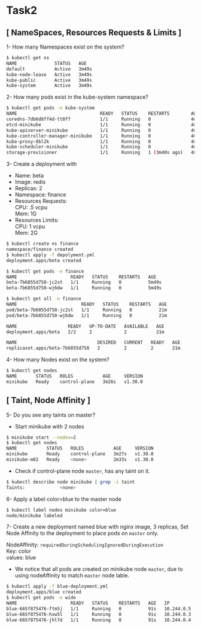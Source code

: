 # Task2 
## [ NameSpaces, Resources Requests & Limits ]
1- How many Namespaces exist on the system?
```bash
$ kubectl get ns
NAME              STATUS   AGE
default           Active   3m49s
kube-node-lease   Active   3m49s
kube-public       Active   3m49s
kube-system       Active   3m49s
```
2- How many pods exist in the kube-system namespace?
```bash
$ kubectl get pods -n kube-system
NAME                               READY   STATUS    RESTARTS        AGE
coredns-7db6d8ff4d-tt8ff           1/1     Running   0               4m12s
etcd-minikube                      1/1     Running   0               4m28s
kube-apiserver-minikube            1/1     Running   0               4m26s
kube-controller-manager-minikube   1/1     Running   0               4m26s
kube-proxy-8bl2k                   1/1     Running   0               4m12s
kube-scheduler-minikube            1/1     Running   0               4m26s
storage-provisioner                1/1     Running   1 (3m40s ago)   4m23s
```
3- Create a deployment with 
- Name: beta
- Image: redis
- Replicas: 2
- Namespace: finance
- Resources Requests:  
  CPU: .5 vcpu  
  Mem: 1G  
- Resources Limits:  
  CPU: 1 vcpu  
  Mem: 2G  
```bash
$ kubectl create ns finance
namespace/finance created
$ kubectl apply -f depolyment.yml
deployment.apps/beta created
```
```bash
$ kubectl get pods -n finance
NAME                    READY   STATUS    RESTARTS   AGE
beta-7b6855d758-jc2st   1/1     Running   0          5m49s
beta-7b6855d758-wj6dw   1/1     Running   0          5m49s
```
```bash
$ kubectl get all -n finance
NAME                        READY   STATUS    RESTARTS   AGE
pod/beta-7b6855d758-jc2st   1/1     Running   0          21m
pod/beta-7b6855d758-wj6dw   1/1     Running   0          21m

NAME                   READY   UP-TO-DATE   AVAILABLE   AGE
deployment.apps/beta   2/2     2            2           21m

NAME                              DESIRED   CURRENT   READY   AGE
replicaset.apps/beta-7b6855d758   2         2         2       21m
```
4- How many Nodes exist on the system?
```bash
$ kubectl get nodes
NAME       STATUS   ROLES           AGE     VERSION
minikube   Ready    control-plane   3m26s   v1.30.0
```
## [ Taint, Node Affinity ]
5- Do you see any taints on master?
- Start minikube with 2 nodes
```bash
$ minikube start --nodes=2
$ kubectl get nodes
NAME           STATUS   ROLES           AGE     VERSION
minikube       Ready    control-plane   3m27s   v1.30.0
minikube-m02   Ready    <none>          2m33s   v1.30.0
```
- Check if control-plane node `master`, has any taint on it.
```bash
$ kubectl describe node minikube | grep -i taint
Taints:             <none>
```
6- Apply a label color=blue to the master node
```bash
$ kubectl label nodes minikube color=blue
node/minikube labeled
```
7- Create a new deployment named blue with nginx image, 3 replicas, Set Node Affinity to the deployment to place pods on `master` only.  

NodeAffinity: `requiredDuringSchedulingIgnoredDuringExecution`  
Key: color  
values: blue 
- We notice that all pods are created on minikube node `master`, due to using nodeAffinity to match `master` node lable.  
```bash
$ kubectl apply -f blue-deployment.yml
deployment.apps/blue created
$ kubectl get pods -o wide
NAME                    READY   STATUS    RESTARTS   AGE   IP           NODE       NOMINATED NODE   READINESS GATES
blue-665f875476-ftm5j   1/1     Running   0          91s   10.244.0.5   minikube   <none>           <none>
blue-665f875476-hxw5l   1/1     Running   0          91s   10.244.0.3   minikube   <none>           <none>
blue-665f875476-jhl7d   1/1     Running   0          91s   10.244.0.4   minikube   <none>           <none>
```
